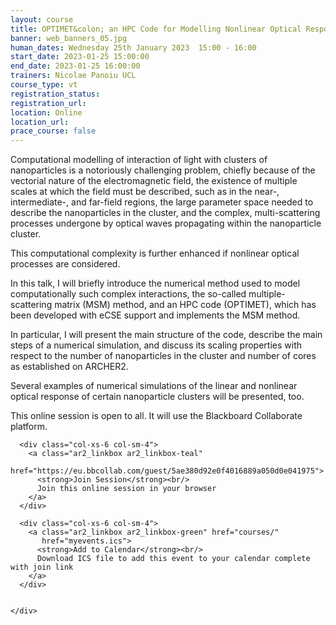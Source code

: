 ```yaml
---
layout: course
title: OPTIMET&colon; an HPC Code for Modelling Nonlinear Optical Response of Arbitrary Clusters of Nanoparticles on ARCHER2
banner: web_banners_05.jpg
human_dates: Wednesday 25th January 2023  15:00 - 16:00 
start_date: 2023-01-25 15:00:00
end_date: 2023-01-25 16:00:00
trainers: Nicolae Panoiu UCL
course_type: vt
registration_status:
registration_url:
location: Online
location_url:
prace_course: false
---
```


Computational modelling of interaction of light with clusters of nanoparticles is a notoriously challenging problem, chiefly because of the vectorial nature of the electromagnetic field, the existence of multiple scales at which the field must be described, such as in the near-, intermediate-, and far-field regions, the large parameter space needed to describe the nanoparticles in the cluster, and the complex, multi-scattering processes undergone by optical waves propagating within the nanoparticle cluster. 

This computational complexity is further enhanced if nonlinear optical processes are considered. 

In this talk, I will briefly introduce the numerical method used to model computationally such complex interactions, the so-called multiple-scattering matrix (MSM) method, and an HPC code (OPTIMET), which has been developed with eCSE support and implements the MSM method. 

In particular, I will present the main structure of the code, describe the main steps of a numerical simulation, and discuss its scaling properties with respect to the number of nanoparticles in the cluster and number of cores as established on ARCHER2. 

Several examples of numerical simulations of the linear and nonlinear optical response of certain nanoparticle clusters will be presented, too. 


This online session is open to all. It will use the Blackboard Collaborate platform.




<section id="service">

  <div class="row ">	

      <div class="col-xs-6 col-sm-4">
        <a class="ar2_linkbox ar2_linkbox-teal" 
          href="https://eu.bbcollab.com/guest/5ae380d92e0f4016889a050d0e041975">
          <strong>Join Session</strong><br/>
          Join this online session in your browser
        </a>
      </div>

      <div class="col-xs-6 col-sm-4">
        <a class="ar2_linkbox ar2_linkbox-green" href="courses/"
           href="myevents.ics">
          <strong>Add to Calendar</strong><br/>
          Download ICS file to add this event to your calendar complete with join link
        </a>
      </div>

											
    </div>




<!--
<h2><a name="video">Video</a></h2>

<div>

<iframe title="Video"  width="560" height="315" src="https://www.youtube.com/embed/XXXXXXXXXXX" frameborder="0" allow="accelerometer; autoplay; encrypted-media; gyroscope; picture-in-picture" allowfullscreen></iframe>

</div>

-->

<!--

<section id="service">

    <div class="row ">	



      <div class="col-xs-6 col-sm-4">
        <a class="ar2_linkbox ar2_linkbox-teal" href="  ">
          <strong>Transcript</strong><br/>
          Download a transcript of the video audio
        </a>
      </div>



      <div class="col-xs-6 col-sm-4">
        <a class="ar2_linkbox ar2_linkbox-green" href="courses/"
           href="ARCHER2_Training_VT.pdf">
          <strong>Slides</strong><br/>
          Download pdf of the presentation.
        </a>
      </div>
										
    </div>

</section>
-->
